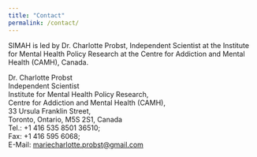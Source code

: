 ```yaml
---
title: "Contact"
permalink: /contact/
---
```



SIMAH is led by Dr. Charlotte Probst, Independent Scientist at the Institute for Mental Health Policy Research at the Centre for Addiction and Mental Health (CAMH), Canada. 

Dr. Charlotte Probst<br>
Independent Scientist<br>
Institute for Mental Health Policy Research, <br>
Centre for Addiction and Mental Health (CAMH), <br>
33 Ursula Franklin Street, <br>
Toronto, Ontario, M5S 2S1, Canada<br>
Tel.: +1 416 535 8501 36510; <br>
Fax: +1 416 595 6068; <br>
E-Mail: mariecharlotte.probst@gmail.com

